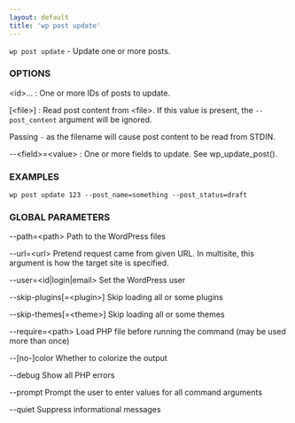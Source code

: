 ```yaml
---
layout: default
title: 'wp post update'
---
```


`wp post update` - Update one or more posts.

### OPTIONS

&lt;id&gt;...
: One or more IDs of posts to update.

[&lt;file&gt;]
: Read post content from &lt;file&gt;. If this value is present, the
    `--post_content` argument will be ignored.

  Passing `-` as the filename will cause post content to
  be read from STDIN.

\--&lt;field&gt;=&lt;value&gt;
: One or more fields to update. See wp_update_post().

### EXAMPLES

    wp post update 123 --post_name=something --post_status=draft

### GLOBAL PARAMETERS

  --path=&lt;path&gt;
      Path to the WordPress files

  --url=&lt;url&gt;
      Pretend request came from given URL. In multisite, this argument is how the target site is specified.

  --user=&lt;id|login|email&gt;
      Set the WordPress user

  --skip-plugins[=&lt;plugin&gt;]
      Skip loading all or some plugins

  --skip-themes[=&lt;theme&gt;]
      Skip loading all or some themes

  --require=&lt;path&gt;
      Load PHP file before running the command (may be used more than once)

  --[no-]color
      Whether to colorize the output

  --debug
      Show all PHP errors

  --prompt
      Prompt the user to enter values for all command arguments

  --quiet
      Suppress informational messages



